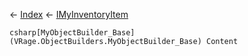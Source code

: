 ← [Index](Api-Index) ← [IMyInventoryItem](VRage.Game.ModAPI.Ingame.IMyInventoryItem)

```csharp[MyObjectBuilder_Base](VRage.ObjectBuilders.MyObjectBuilder_Base) Content```